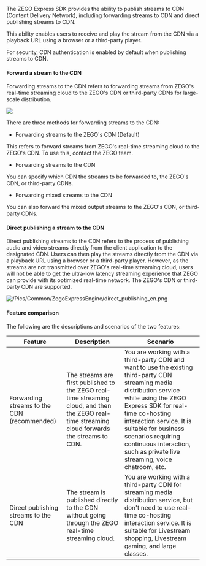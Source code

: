 
The ZEGO Express SDK provides the ability to
publish streams to CDN (Content Delivery Network), including forwarding streams to CDN and direct publishing streams to CDN.

This ability enables users to receive and play the stream from the CDN via a playback URL using a browser or a third-party player.

For security, CDN authentication is enabled by default when publishing streams to CDN.

#### Forward a stream to the CDN

Forwarding streams to the CDN refers to forwarding streams from ZEGO's real-time streaming cloud to the ZEGO's CDN or third-party CDNs for large-scale distribution.


![](https://doc-media.zego.im/sdk-doc/Pics/Common/ZegoExpressEngine/forward_streams_en.png)  

There are three methods for forwarding streams to the CDN:
 
- Forwarding streams to the ZEGO's CDN (Default)

This refers to forward streams from ZEGO's real-time streaming cloud to the ZEGO's CDN. To use this, contact the ZEGO team.

- Forwarding streams to the CDN

You can specify which CDN the streams to be forwarded to, the ZEGO's CDN, or third-party CDNs.

- Forwarding mixed streams to the CDN

You can also forward the mixed output streams to the ZEGO's CDN, or third-party CDNs. 

#### Direct publishing a stream to the CDN

Direct publishing streams to the CDN refers to the process of publishing audio and video streams directly from the client application to the designated CDN. Users can then play the streams directly from the CDN via a playback URL using a browser or a third-party player. However, as the streams are not transmitted over ZEGO's real-time streaming cloud, users will not be able to get the ultra-low latency streaming experience that ZEGO can provide with its optimized real-time network.
The ZEGO's CDN or third-party CDN are supported.

![/Pics/Common/ZegoExpressEngine/direct_publishing_en.png](https://doc-media.zego.im/sdk-doc/Pics/Common/ZegoExpressEngine/direct_publishing_en.png)

####  Feature comparison 

The following are the descriptions and scenarios of the two features:

|Feature|Description|Scenario|
|-|-|-|
|Forwarding streams to the CDN (recommended)|The streams are first published to the ZEGO real-time streaming cloud, and then the ZEGO real-time streaming cloud forwards the streams to CDN. |You are working with a third-party CDN and want to use the existing third-party CDN streaming media distribution service while using the ZEGO Express SDK for real-time co-hosting interaction service. It is suitable for business scenarios requiring continuous interaction, such as private live streaming, voice chatroom, etc.|
|Direct publishing streams to the CDN |The stream is published directly to the CDN without going through the ZEGO real-time streaming cloud.|You are working with a third-party CDN for streaming media distribution service, but don't need to use real-time co-hosting interaction service. It is suitable for Livestream shopping, Livestream gaming, and large classes.|










